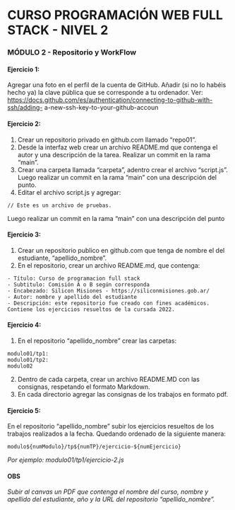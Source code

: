 # CURSO PROGRAMACIÓN WEB FULL STACK - NIVEL 2
### MÓDULO 2 - Repositorio y WorkFlow

#### Ejercicio 1:
Agregar una foto en el perfil de la cuenta de GitHub.
Añadir (si no lo habéis hecho ya) la clave pública que se corresponde a tu
ordenador. Ver:
https://docs.github.com/es/authentication/connecting-to-github-with-ssh/adding-
a-new-ssh-key-to-your-github-accoun
#### Ejercicio 2:
1. Crear un repositorio privado en github.com llamado “repo01”.
2. Desde la interfaz web crear un archivo README.md que contenga el autor y
una descripción de la tarea. Realizar un commit en la rama “main”.
3. Crear una carpeta llamada “carpeta”, adentro crear el archivo “script.js”.
Luego realizar un commit en la rama “main” con una descripción del punto.
4. Editar el archivo script.js y agregar:
```
// Este es un archivo de pruebas.
```
Luego realizar un commit en la rama “main” con una descripción del punto
#### Ejercicio 3:
1. Crear un repositorio publico en github.com que tenga de nombre el del
estudiante, “apellido_nombre”.
2. En el repositorio, crear un archivo README.md, que contenga:
```
- Título: Curso de programacion full stack
- Subtitulo: Comisión A o B según corresponda
- Encabezado: Silicon Misiones - https://siliconmisiones.gob.ar/
- Autor: nombre y apellido del estudiante
- Descripción: este repositorio fue creado con fines académicos. Contiene los ejercicios resueltos de la cursada 2022.
```
#### Ejercicio 4:
1. En el repositorio “apellido_nombre” crear las carpetas:
```
modulo01/tp1:
modulo01/tp2:
modulo02
``` 
2. Dentro de cada carpeta, crear un archivo README.MD con las consignas, respetando el formato Markdown.
3. En cada directorio agregar las consignas de los trabajos en formato pdf.
#### Ejercicio 5:
En el repositorio “apellido_nombre” subir los ejercicios resueltos de los trabajos
realizados a la fecha. Quedando ordenado de la siguiente manera:
```
modulo${numModulo}/tp${numTP}/ejercicio-${numEjercicio}
```
_Por ejemplo: modulo01/tp1/ejercicio-2.js_

#### OBS
_Subir al canvas un PDF que contenga el nombre del curso, nombre y apellido
del estudiante, año y la URL del repositorio “apellido_nombre”._

